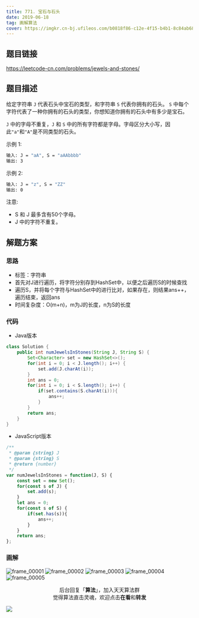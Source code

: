 ```yaml
---
title: 771. 宝石与石头
date: 2019-06-18
tag: 画解算法
cover: https://imgkr.cn-bj.ufileos.com/b0818f86-c12e-4f15-b4b1-8c84ab68f1fc.png
---
```


## 题目链接

https://leetcode-cn.com/problems/jewels-and-stones/

## 题目描述

给定字符串 `J` 代表石头中宝石的类型，和字符串 `S` 代表你拥有的石头。 `S` 中每个字符代表了一种你拥有的石头的类型，你想知道你拥有的石头中有多少是宝石。

`J` 中的字母不重复，`J` 和 `S` 中的所有字符都是字母。字母区分大小写，因此`"a"`和`"A"`是不同类型的石头。

示例 1:

```bash
输入: J = "aA", S = "aAAbbbb"
输出: 3
```

示例 2:

```bash
输入: J = "z", S = "ZZ"
输出: 0
```

注意:

- S 和 J 最多含有50个字母。
- J 中的字符不重复。


## 解题方案

### 思路

- 标签：字符串
- 首先对J进行遍历，将字符分别存到HashSet中，以便之后遍历S的时候查找
- 遍历S，并将每个字符与HashSet中的进行比对，如果存在，则结果ans++，遍历结束，返回ans
- 时间复杂度：O(m+n)，m为J的长度，n为S的长度

### 代码

- Java版本

```java
class Solution {
    public int numJewelsInStones(String J, String S) {
        Set<Character> set = new HashSet<>();
        for(int i = 0; i < J.length(); i++) {
            set.add(J.charAt(i));
        }
        int ans = 0;
        for(int i = 0; i < S.length(); i++) {
            if(set.contains(S.charAt(i))){
                ans++;
            }
        }
        return ans;
    }
}
```

- JavaScript版本

```javascript
/**
 * @param {string} J
 * @param {string} S
 * @return {number}
 */
var numJewelsInStones = function(J, S) {
    const set = new Set();
    for(const s of J) {
        set.add(s);
    }
    let ans = 0;
    for(const s of S) {
        if(set.has(s)){
            ans++;
        }
    }
    return ans;
};
```

### 画解

![frame_00001](https://imgkr.cn-bj.ufileos.com/40f3dd36-3d21-42b6-a01a-44dba07128bf.png)
![frame_00002](https://imgkr.cn-bj.ufileos.com/8dc294d5-5be6-4b6e-a7e3-3d98ee755c11.png)
![frame_00003](https://imgkr.cn-bj.ufileos.com/ed586cf6-bdb4-4439-bee0-2f17d2a02e52.png)
![frame_00004](https://imgkr.cn-bj.ufileos.com/61bf1e19-88be-4078-acdc-c0c7f4d9507c.png)
![frame_00005](https://imgkr.cn-bj.ufileos.com/b0818f86-c12e-4f15-b4b1-8c84ab68f1fc.png)


<span style="display:block;text-align:center;">后台回复「<strong>算法</strong>」，加入天天算法群</span>
<span style="display:block;text-align:center;">觉得算法直击灵魂，欢迎点击<strong>在看</strong>和<strong>转发</strong></span>

![](https://gitee.com/guanpengchn/picture/raw/master/2020-9-11/1599805100027-image.png)